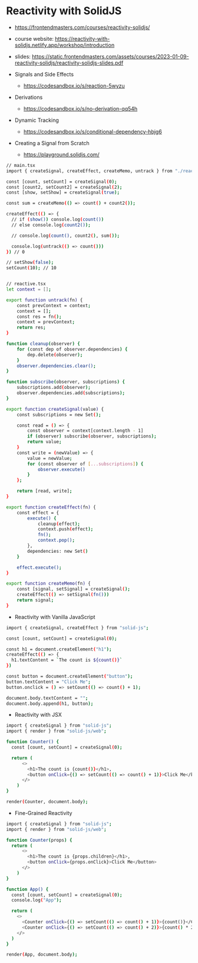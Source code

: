 # Reactivity with SolidJS

- <https://frontendmasters.com/courses/reactivity-solidjs/>

* course website: <https://reactivity-with-solidjs.netlify.app/workshop/introduction>
* slides: <https://static.frontendmasters.com/assets/courses/2023-01-09-reactivity-solidjs/reactivity-solidjs-slides.pdf>
* Signals and Side Effects
  - <https://codesandbox.io/s/reaction-5wyzu>
* Derivations
  - <https://codesandbox.io/s/no-derivation-qq54h>
* Dynamic Tracking

  - <https://codesandbox.io/s/conditional-dependency-hbjg6>

* Creating a Signal from Scratch
  - <https://playground.solidjs.com/>

```bash
// main.tsx
import { createSignal, createEffect, createMemo, untrack } from "./reactive";

const [count, setCount] = createSignal(0);
const [count2, setCount2] = createSignal(2);
const [show, setShow] = createSignal(true);

const sum = createMemo(() => count() + count2());

createEffect(() => {
  // if (show()) console.log(count())
  // else console.log(count2());

  // console.log(count(), count2(), sum());

  console.log(untrack(() => count()))
}) // 0

// setShow(false);
setCount(10); // 10


// reactive.tsx
let context = [];

export function untrack(fn) {
    const prevContext = context;
    context = [];
    const res = fn();
    context = prevContext;
    return res;
}

function cleanup(observer) {
    for (const dep of observer.dependencies) {
        dep.delete(observer);
    }
    observer.dependencies.clear();
}

function subscribe(observer, subscriptions) {
    subscriptions.add(observer);
    observer.dependencies.add(subscriptions);
}

export function createSignal(value) {
    const subscriptions = new Set();

    const read = () => {
        const observer = context[context.length - 1]
        if (observer) subscribe(observer, subscriptions);
        return value;
    }
    const write = (newValue) => {
        value = newValue;
        for (const observer of [...subscriptions]) {
            observer.execute()
        }
    };

    return [read, write];
}

export function createEffect(fn) {
    const effect = {
        execute() {
            cleanup(effect);
            context.push(effect);
            fn();
            context.pop();
        },
        dependencies: new Set()
    }

    effect.execute();
}

export function createMemo(fn) {
    const [signal, setSignal] = createSignal();
    createEffect(() => setSignal(fn()))
    return signal;
}

```

- Reactivity with Vanilla JavaScript

```bash
import { createSignal, createEffect } from "solid-js";

const [count, setCount] = createSignal(0);

const h1 = document.createElement("h1");
createEffect(() => {
  h1.textContent = `The count is ${count()}`
})

const button = document.createElement("button");
button.textContent = "Click Me";
button.onclick = () => setCount(() => count() + 1);

document.body.textContent = "";
document.body.append(h1, button);
```

- Reactivity with JSX

```bash
import { createSignal } from "solid-js";
import { render } from "solid-js/web";

function Counter() {
  const [count, setCount] = createSignal(0);

  return (
      <>
        <h1>The count is {count()}</h1>,
        <button onClick={() => setCount(() => count() + 1)}>Click Me</button>
      </>
    )
}

render(Counter, document.body);
```

- Fine-Grained Reactivity

```bash
import { createSignal } from "solid-js";
import { render } from "solid-js/web";

function Counter(props) {
  return (
      <>
        <h1>The count is {props.children}</h1>,
        <button onClick={props.onClick}>Click Me</button>
      </>
    )
}

function App() {
  const [count, setCount] = createSignal(0);
  console.log("App");

  return (
    <>
      <Counter onClick={() => setCount(() => count() + 1)}>{count()}</Counter>
      <Counter onClick={() => setCount(() => count() + 2)}>{count() * 2}</Counter>
    </>
  )
}

render(App, document.body);
```
